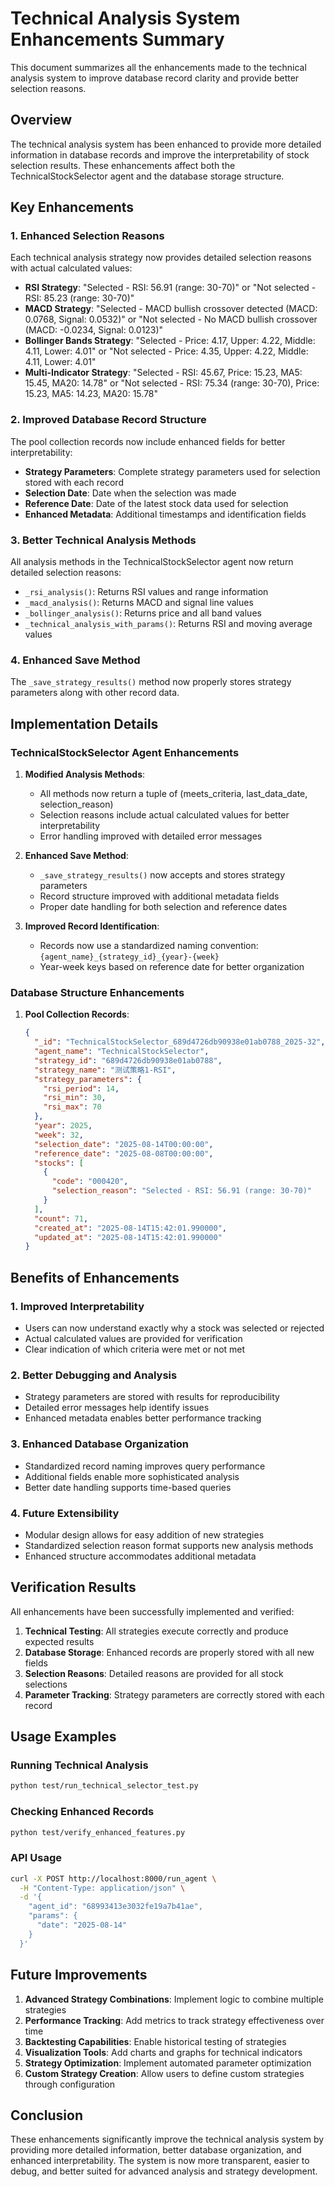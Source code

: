 # Technical Analysis System Enhancements Summary

This document summarizes all the enhancements made to the technical analysis system to improve database record clarity and provide better selection reasons.

## Overview

The technical analysis system has been enhanced to provide more detailed information in database records and improve the interpretability of stock selection results. These enhancements affect both the TechnicalStockSelector agent and the database storage structure.

## Key Enhancements

### 1. Enhanced Selection Reasons
Each technical analysis strategy now provides detailed selection reasons with actual calculated values:

- **RSI Strategy**: "Selected - RSI: 56.91 (range: 30-70)" or "Not selected - RSI: 85.23 (range: 30-70)"
- **MACD Strategy**: "Selected - MACD bullish crossover detected (MACD: 0.0768, Signal: 0.0532)" or "Not selected - No MACD bullish crossover (MACD: -0.0234, Signal: 0.0123)"
- **Bollinger Bands Strategy**: "Selected - Price: 4.17, Upper: 4.22, Middle: 4.11, Lower: 4.01" or "Not selected - Price: 4.35, Upper: 4.22, Middle: 4.11, Lower: 4.01"
- **Multi-Indicator Strategy**: "Selected - RSI: 45.67, Price: 15.23, MA5: 15.45, MA20: 14.78" or "Not selected - RSI: 75.34 (range: 30-70), Price: 15.23, MA5: 14.23, MA20: 15.78"

### 2. Improved Database Record Structure
The pool collection records now include enhanced fields for better interpretability:

- **Strategy Parameters**: Complete strategy parameters used for selection stored with each record
- **Selection Date**: Date when the selection was made
- **Reference Date**: Date of the latest stock data used for selection
- **Enhanced Metadata**: Additional timestamps and identification fields

### 3. Better Technical Analysis Methods
All analysis methods in the TechnicalStockSelector agent now return detailed selection reasons:

- `_rsi_analysis()`: Returns RSI values and range information
- `_macd_analysis()`: Returns MACD and signal line values
- `_bollinger_analysis()`: Returns price and all band values
- `_technical_analysis_with_params()`: Returns RSI and moving average values

### 4. Enhanced Save Method
The `_save_strategy_results()` method now properly stores strategy parameters along with other record data.

## Implementation Details

### TechnicalStockSelector Agent Enhancements

1. **Modified Analysis Methods**:
   - All methods now return a tuple of (meets_criteria, last_data_date, selection_reason)
   - Selection reasons include actual calculated values for better interpretability
   - Error handling improved with detailed error messages

2. **Enhanced Save Method**:
   - `_save_strategy_results()` now accepts and stores strategy parameters
   - Record structure improved with additional metadata fields
   - Proper date handling for both selection and reference dates

3. **Improved Record Identification**:
   - Records now use a standardized naming convention: `{agent_name}_{strategy_id}_{year}-{week}`
   - Year-week keys based on reference date for better organization

### Database Structure Enhancements

1. **Pool Collection Records**:
   ```json
   {
     "_id": "TechnicalStockSelector_689d4726db90938e01ab0788_2025-32",
     "agent_name": "TechnicalStockSelector",
     "strategy_id": "689d4726db90938e01ab0788",
     "strategy_name": "测试策略1-RSI",
     "strategy_parameters": {
       "rsi_period": 14,
       "rsi_min": 30,
       "rsi_max": 70
     },
     "year": 2025,
     "week": 32,
     "selection_date": "2025-08-14T00:00:00",
     "reference_date": "2025-08-08T00:00:00",
     "stocks": [
       {
         "code": "000420",
         "selection_reason": "Selected - RSI: 56.91 (range: 30-70)"
       }
     ],
     "count": 71,
     "created_at": "2025-08-14T15:42:01.990000",
     "updated_at": "2025-08-14T15:42:01.990000"
   }
   ```

## Benefits of Enhancements

### 1. Improved Interpretability
- Users can now understand exactly why a stock was selected or rejected
- Actual calculated values are provided for verification
- Clear indication of which criteria were met or not met

### 2. Better Debugging and Analysis
- Strategy parameters are stored with results for reproducibility
- Detailed error messages help identify issues
- Enhanced metadata enables better performance tracking

### 3. Enhanced Database Organization
- Standardized record naming improves query performance
- Additional fields enable more sophisticated analysis
- Better date handling supports time-based queries

### 4. Future Extensibility
- Modular design allows for easy addition of new strategies
- Standardized selection reason format supports new analysis methods
- Enhanced structure accommodates additional metadata

## Verification Results

All enhancements have been successfully implemented and verified:

1. **Technical Testing**: All strategies execute correctly and produce expected results
2. **Database Storage**: Enhanced records are properly stored with all new fields
3. **Selection Reasons**: Detailed reasons are provided for all stock selections
4. **Parameter Tracking**: Strategy parameters are correctly stored with each record

## Usage Examples

### Running Technical Analysis
```bash
python test/run_technical_selector_test.py
```

### Checking Enhanced Records
```bash
python test/verify_enhanced_features.py
```

### API Usage
```bash
curl -X POST http://localhost:8000/run_agent \
  -H "Content-Type: application/json" \
  -d '{
    "agent_id": "68993413e3032fe19a7b41ae",
    "params": {
      "date": "2025-08-14"
    }
  }'
```

## Future Improvements

1. **Advanced Strategy Combinations**: Implement logic to combine multiple strategies
2. **Performance Tracking**: Add metrics to track strategy effectiveness over time
3. **Backtesting Capabilities**: Enable historical testing of strategies
4. **Visualization Tools**: Add charts and graphs for technical indicators
5. **Strategy Optimization**: Implement automated parameter optimization
6. **Custom Strategy Creation**: Allow users to define custom strategies through configuration

## Conclusion

These enhancements significantly improve the technical analysis system by providing more detailed information, better database organization, and enhanced interpretability. The system is now more transparent, easier to debug, and better suited for advanced analysis and strategy development.

